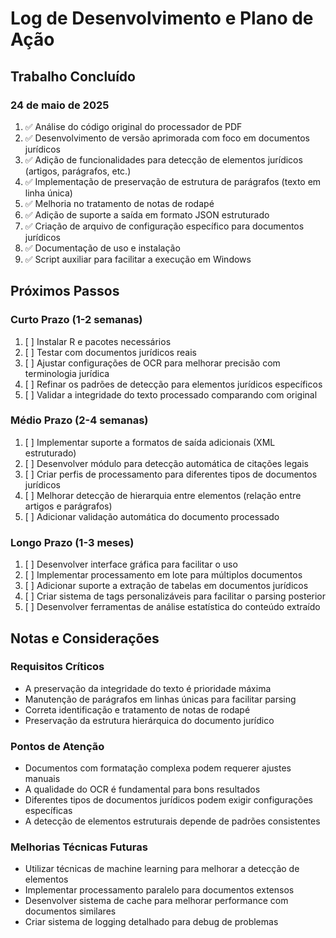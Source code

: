 # Log de Desenvolvimento e Plano de Ação

## Trabalho Concluído

### 24 de maio de 2025
1. ✅ Análise do código original do processador de PDF
2. ✅ Desenvolvimento de versão aprimorada com foco em documentos jurídicos
3. ✅ Adição de funcionalidades para detecção de elementos jurídicos (artigos, parágrafos, etc.)
4. ✅ Implementação de preservação de estrutura de parágrafos (texto em linha única)
5. ✅ Melhoria no tratamento de notas de rodapé
6. ✅ Adição de suporte a saída em formato JSON estruturado
7. ✅ Criação de arquivo de configuração específico para documentos jurídicos
8. ✅ Documentação de uso e instalação
9. ✅ Script auxiliar para facilitar a execução em Windows

## Próximos Passos

### Curto Prazo (1-2 semanas)
1. [ ] Instalar R e pacotes necessários
2. [ ] Testar com documentos jurídicos reais
3. [ ] Ajustar configurações de OCR para melhorar precisão com terminologia jurídica
4. [ ] Refinar os padrões de detecção para elementos jurídicos específicos
5. [ ] Validar a integridade do texto processado comparando com original

### Médio Prazo (2-4 semanas)
1. [ ] Implementar suporte a formatos de saída adicionais (XML estruturado)
2. [ ] Desenvolver módulo para detecção automática de citações legais
3. [ ] Criar perfis de processamento para diferentes tipos de documentos jurídicos
4. [ ] Melhorar detecção de hierarquia entre elementos (relação entre artigos e parágrafos)
5. [ ] Adicionar validação automática do documento processado

### Longo Prazo (1-3 meses)
1. [ ] Desenvolver interface gráfica para facilitar o uso
2. [ ] Implementar processamento em lote para múltiplos documentos
3. [ ] Adicionar suporte a extração de tabelas em documentos jurídicos
4. [ ] Criar sistema de tags personalizáveis para facilitar o parsing posterior
5. [ ] Desenvolver ferramentas de análise estatística do conteúdo extraído

## Notas e Considerações

### Requisitos Críticos
- A preservação da integridade do texto é prioridade máxima
- Manutenção de parágrafos em linhas únicas para facilitar parsing
- Correta identificação e tratamento de notas de rodapé
- Preservação da estrutura hierárquica do documento jurídico

### Pontos de Atenção
- Documentos com formatação complexa podem requerer ajustes manuais
- A qualidade do OCR é fundamental para bons resultados
- Diferentes tipos de documentos jurídicos podem exigir configurações específicas
- A detecção de elementos estruturais depende de padrões consistentes

### Melhorias Técnicas Futuras
- Utilizar técnicas de machine learning para melhorar a detecção de elementos
- Implementar processamento paralelo para documentos extensos
- Desenvolver sistema de cache para melhorar performance com documentos similares
- Criar sistema de logging detalhado para debug de problemas

